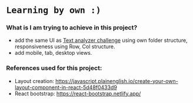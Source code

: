 # `Learning by own :)`

### What is I am trying to achieve in this project?

- add the same UI as [Text analyzer challenge](https://github.com/tanmay4kolekar/text-analyzer-tool-challenge) using own folder structure, responsiveness using Row, Col structure.
- add mobile, tab, desktop views.

### References used for this project:

- Layout creation: https://javascript.plainenglish.io/create-your-own-layout-component-in-react-5d48f0433d9
- React bootstrap: https://react-bootstrap.netlify.app/
